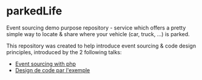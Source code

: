 # parkedLife

Event sourcing demo purpose repository - service which offers a pretty simple way to locate & share where your vehicle (car, truck, ...) is parked.

This repository was created to help introduce event sourcing & code design principles, introduced by the 2 following talks:

- [Event sourcing with php](https://speakerdeck.com/sebastienhouze/event-sourcing)
- [Design de code par l'exemple](https://speakerdeck.com/tyx/design-de-code-par-lexemple)
